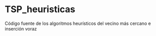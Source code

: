 # TSP_heuristicas
Código fuente de los algoritmos heurísticos del vecino más cercano e inserción voraz
